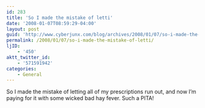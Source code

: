 ```yaml
---
id: 283
title: 'So I made the mistake of letti'
date: '2008-01-07T08:59:29-04:00'
layout: post
guid: 'http://www.cyberjunx.com/blog/archives/2008/01/07/so-i-made-the-mistake-of-letti/'
permalink: /2008/01/07/so-i-made-the-mistake-of-letti/
ljID:
    - '450'
aktt_twitter_id:
    - '571591942'
categories:
    - General
---
```


So I made the mistake of letting all of my prescriptions run out, and now I’m paying for it with some wicked bad hay fever. Such a PITA!